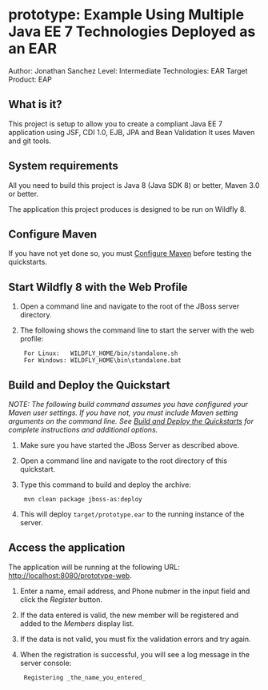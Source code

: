 prototype: Example Using Multiple Java EE 7 Technologies Deployed as an EAR
==============================================================================================
Author: Jonathan Sanchez
Level: Intermediate
Technologies: EAR
Target Product: EAP

What is it?
-----------

This project is setup to allow you to create a compliant Java EE 7 application using JSF, CDI 1.0, EJB, JPA and Bean Validation
It uses Maven and git tools.

System requirements
-------------------

All you need to build this project is Java 8 (Java SDK 8) or better, Maven 3.0 or better.

The application this project produces is designed to be run on Wildfly 8. 

 
Configure Maven
---------------

If you have not yet done so, you must [Configure Maven](../README.md#configure-maven) before testing the quickstarts.


Start Wildfly 8 with the Web Profile
-------------------------

1. Open a command line and navigate to the root of the JBoss server directory.
2. The following shows the command line to start the server with the web profile:

        For Linux:   WILDFLY_HOME/bin/standalone.sh
        For Windows: WILDFLY_HOME\bin\standalone.bat

 
Build and Deploy the Quickstart
-------------------------

_NOTE: The following build command assumes you have configured your Maven user settings. If you have not, you must include Maven setting arguments on the command line. See [Build and Deploy the Quickstarts](../README.md#build-and-deploy-the-quickstarts) for complete instructions and additional options._

1. Make sure you have started the JBoss Server as described above.
2. Open a command line and navigate to the root directory of this quickstart.
3. Type this command to build and deploy the archive:

        mvn clean package jboss-as:deploy

4. This will deploy `target/prototype.ear` to the running instance of the server.


Access the application 
---------------------

The application will be running at the following URL: <http://localhost:8080/prototype-web>.

1. Enter a name, email address, and Phone nubmer in the input field and click the _Register_ button.
2. If the data entered is valid, the new member will be registered and added to the _Members_ display list.
3. If the data is not valid, you must fix the validation errors and try again.
4. When the registration is successful, you will see a log message in the server console:

        Registering _the_name_you_entered_


